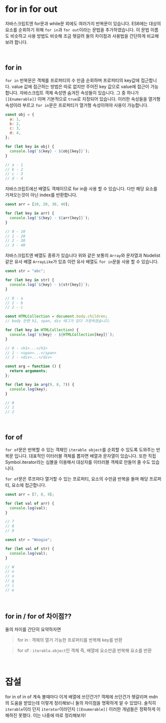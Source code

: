 # for in for out

자바스크립트엔 for문과 while문 외에도 여러가지 반복문이 있습니다. ES6에는 대상의 요소를 순회하기 위해 `for in`과 `for out`이라는 문법을 추가하였습니다. 이 문법 이름도 비슷하고 사용 방법도 비슷해 조금 헷갈려 둘의 차이점과 사용법을 간단하게 비교해보려 합니다.

<br />

## for in

`for in` 반복문은 객체를 프로퍼티의 수 만큼 순회하며 프로퍼티의 key값에 접근합니다. value 값에 접근하는 방법은 따로 없지만 주어진 key 값으로 value에 접근이 가능합니다. 자바스크립트 객체 속성엔 숨겨진 속성들이 있습니다. 그 중 하나가 `[[Enumerable]]` 이며 기본적으로 `true`로 지정되어 있습니다. 이러한 속성들을 열거형 속성이라 부르고 `for in`문은 프로퍼티가 열거형 속성이여야 사용이 가능합니다.

```jsx
const obj = {
  a: 1,
  b: 2,
  c: 3,
  d: 4,
};

for (let key in obj) {
  console.log(`${key} - ${obj[key]}`);
}

// a - 1
// b - 2
// c - 3
// d - 4
```

자바스크립트에선 배열도 객체이므로 for in을 사용 할 수 있습니다. 다만 해당 요소를 가져오는것이 아닌 index를 반환합니다.

```jsx
const arr = [10, 20, 30, 40];

for (let key in arr) {
  console.log(`${key} - ${arr[key]}`);
}

// 0 - 10
// 1 - 20
// 2 - 30
// 3 - 40
```

자바스크립트엔 배열도 종류가 있습니다 위와 같은 보통의 `Array`와 문자열과 Nodelist 같은 유사 배열 `ArrayLike`가 있죠 이런 유사 배열도 `for in`문을 사용 할 수 있습니다.

```jsx
const str = "abc";

for (let key in str) {
  console.log(`${key} - ${str[key]}`);
}

// 0 - a
// 1 - b
// 2 - c

const HTMLCollection = document.body.children;
// body 안엔 h1, span, div 태그가 있다 가정하겠습니다.

for (let key in HTMLCollection) {
  console.log(`${key} - ${HTMLCollection[key]}`);
}

// 0 - <h1>...</h1>
// 1 - <span>...</span>
// 2 - <div>...</div>

const arg = function () {
  return arguments;
};

for (let key in arg(9, 8, 7)) {
  console.log(key);
}

// 0
// 1
// 2
```

<br />
 
## for of

`for of`문은 반복할 수 있는 객체인 `iterable object`를 순회할 수 있도록 도와주는 반복문 입니다. 대표적인 이터러블 객체를 뽑자면 배열과 문자열이 있습니다. 또한 직접 Symbol.iterator라는 심볼을 이용해서 대상자를 이터러블 객체로 만들어 줄 수도 있습니다.

`for of`문은 루프마다 열거할 수 있는 프로퍼티, 요소의 수만큼 반복을 돌며 해당 프로퍼티, 요소에 접근합니다.

```jsx
const arr = [7, 8, 9];

for (let val of arr) {
  console.log(val);
}

// 7
// 8
// 9

const str = "Woogie";

for (let val of str) {
  console.log(val);
}

// W
// o
// o
// g
// i
// e
```

<br />
 
## for in / for of 차이점??

둘의 차이를 간단히 요약하자면

> for in : 객체의 열거 가능한 프로퍼티를 반복해 key를 반환

> for of : `iterabla.object`인 객체 즉, 배열에 요소만큼 반복해 요소를 반환

<br />
 
# 잡설

for in of in of 계속 볼때마다 이게 배열에 쓰던건가? 객체에 쓰던건가 헷갈리며 mdn의 도움을 받았는데 이렇게 정리해보니 둘의 차이점을 명확하게 알 수 있었다. 솔직히 `iterable`이라 던지 `iterator`이라던지 `[[Enumerable]]` 이러한 개념들은 정확하게 이해하진 못했다. 이는 나중에 따로 정리해보자!
